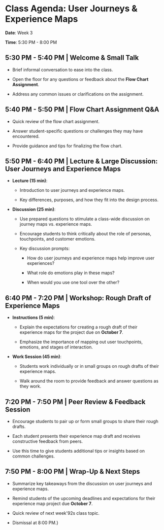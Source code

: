  # Class Agenda: User Journeys & Experience Maps

**Date**: Week 3  

**Time**: 5:30 PM - 8:00 PM

## 5:30 PM - 5:40 PM | **Welcome & Small Talk**

   - Brief informal conversation to ease into the class.

   - Open the floor for any questions or feedback about the **Flow Chart Assignment**.

   - Address any common issues or clarifications on the assignment.



## 5:40 PM - 5:50 PM | **Flow Chart Assignment Q&A**

   - Quick review of the flow chart assignment.

   - Answer student-specific questions or challenges they may have encountered.

   - Provide guidance and tips for finalizing the flow chart.



## 5:50 PM - 6:40 PM | **Lecture & Large Discussion: User Journeys and Experience Maps**

   - **Lecture (15 min)**:

     - Introduction to user journeys and experience maps.

     - Key differences, purposes, and how they fit into the design process.

   - **Discussion (25 min)**:

     - Use prepared questions to stimulate a class-wide discussion on journey maps vs. experience maps.

     - Encourage students to think critically about the role of personas, touchpoints, and customer emotions.

     - Key discussion prompts: 

       - How do user journeys and experience maps help improve user experiences?

       - What role do emotions play in these maps?

       - When would you use one tool over the other?



## 6:40 PM - 7:20 PM | **Workshop: Rough Draft of Experience Maps**

   - **Instructions (5 min)**: 

     - Explain the expectations for creating a rough draft of their experience maps for the project due on **October 7**.

     - Emphasize the importance of mapping out user touchpoints, emotions, and stages of interaction.

   - **Work Session (45 min)**: 

     - Students work individually or in small groups on rough drafts of their experience maps.

     - Walk around the room to provide feedback and answer questions as they work.



## 7:20 PM - 7:50 PM | **Peer Review & Feedback Session**

   - Encourage students to pair up or form small groups to share their rough drafts.

   - Each student presents their experience map draft and receives constructive feedback from peers.

   - Use this time to give students additional tips or insights based on common challenges.



## 7:50 PM - 8:00 PM | **Wrap-Up & Next Steps**

   - Summarize key takeaways from the discussion on user journeys and experience maps.

   - Remind students of the upcoming deadlines and expectations for their experience map project due **October 7**.

   - Quick review of next week'92s class topic.

   - Dismissal at 8:00 PM.}
